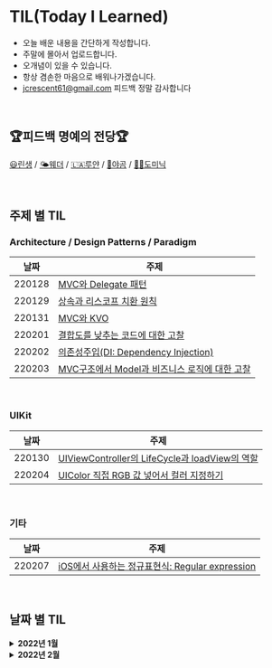 # TIL(Today I Learned)
- 오늘 배운 내용을 간단하게 작성합니다.
- 주말에 몰아서 업로드합니다.
- 오개념이 있을 수 있습니다.
- 항상 겸손한 마음으로 배워나가겠습니다.
- jcrescent61@gmail.com 피드백 정말 감사합니다

&nbsp; 
## 🏆피드백 명예의 전당🏆
[😃린생](https://github.com/jungseungyeo) / [🌤웨더](https://github.com/SungPyo) / [🇱🇦루얀](https://github.com/KimWanki) / [🐻야곰](https://github.com/yagom) / [👨‍💼도미닉](https://github.com/AppleCEO)

&nbsp; 
## 주제 별 TIL
### Architecture / Design Patterns / Paradigm
|날짜|주제|
|---|---|
|220128|[MVC와 Delegate 패턴](https://github.com/jcrescent61/TIL/blob/main/2022/01/220128.md)|
|220129|[상속과 리스코프 치환 원칙](https://github.com/jcrescent61/TIL/blob/main/2022/01/220129.md)|
|220131|[MVC와 KVO](https://github.com/jcrescent61/TIL/blob/main/2022/01/220131.md)|
|220201|[결합도를 낮추는 코드에 대한 고찰](https://github.com/jcrescent61/TIL/blob/main/2022/02/220201.md)|
|220202|[의존성주입(DI: Dependency Injection)](https://github.com/jcrescent61/TIL/blob/main/2022/02/220202.md)|
|220203|[MVC구조에서 Model과 비즈니스 로직에 대한 고찰](https://github.com/jcrescent61/TIL/blob/main/2022/02/220203.md)|
 
&nbsp;  
### UIKit
|날짜|주제|
|---|---|
|220130|[UIViewController의 LifeCycle과 loadView의 역할](https://github.com/jcrescent61/TIL/blob/main/2022/01/220130.md)|
|220204|[UIColor 직접 RGB 값 넣어서 컬러 지정하기](https://github.com/jcrescent61/TIL/blob/main/2022/02/220204.md)|

&nbsp;  
### 기타
|날짜|주제|
|---|---|
|220207|[iOS에서 사용하는 정규표현식: Regular expression](https://github.com/jcrescent61/TIL/blob/main/2022/02/220207.md)|

&nbsp;  
## 날짜 별 TIL
<details>
<summary><b>2022년 1월<b/></summary>
<div markdown="1">
&nbsp;   

[1월28일: MVC와 Delegate 패턴](https://github.com/jcrescent61/TIL/blob/main/2022/01/220128.md)
  
[1월29일: 상속과 리스코프 치환 원칙](https://github.com/jcrescent61/TIL/blob/main/2022/01/220129.md)
  
[1월30일: UIViewController의 LifeCycle과 loadView의 역할](https://github.com/jcrescent61/TIL/blob/main/2022/01/220130.md)
  
[1월31일: MVC와 KVO](https://github.com/jcrescent61/TIL/blob/main/2022/01/220131.md)
  
&nbsp;   
</div>
</details>

 <details>
<summary><b>2022년 2월<b/></summary>
<div markdown="1">
&nbsp;

[2월 1일: 결합도를 낮추는 코드에 대한 고찰](https://github.com/jcrescent61/TIL/blob/main/2022/02/220201.md)
 
[2월 2일: 의존성주입(DI: Dependency Injection)](https://github.com/jcrescent61/TIL/blob/main/2022/02/220202.md)
 
[2월 3일: MVC구조에서 Model과 비즈니스 로직에 대한 고찰](https://github.com/jcrescent61/TIL/blob/main/2022/02/220203.md)
 
[2월 4일: UIColor 직접 RGB 값 넣어서 컬러 지정하기](https://github.com/jcrescent61/TIL/blob/main/2022/02/220204.md)
 
[2월 7일: iOS에서 사용하는 정규표현식: Regular expression](https://github.com/jcrescent61/TIL/blob/main/2022/02/220207.md)
  
&nbsp;   
</div>
</details>
